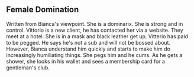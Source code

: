 ## Female Domination

Written from Bianca's viewpoint. She is a dominarix. She is strong and in control. Vittorio is a new client, he has contacted her via a website. They meet at a hotel. She is in a mask and black leather get up. Vitterio has paid to be pegged. He says he's not a sub and will not be bossed about. However, Bianca understand him quickly and starts to make him do increasingly humiliating things. She pegs him and he cums. As he gets a shower, she looks in his wallet and sees a membership card for a gentleman's club. 